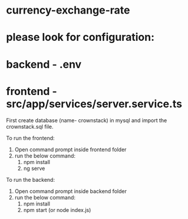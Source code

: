 # currency-exchange-rate
# please look for configuration:
# backend - .env
# frontend - src/app/services/server.service.ts

First create database (name- crownstack) in mysql and import the crownstack.sql file.

To run the frontend:

1. Open command prompt inside frontend folder
2. run the below command:
    1) npm install
    2) ng serve

To run the backend:

1. Open command prompt inside backend folder
2. run the below command:
    1) npm install
    2) npm start (or node index.js)

